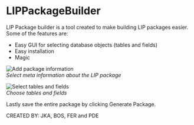#  LIPPackageBuilder #

LIP Package builder is a tool created to make building LIP packages easier.
Some of the features are: 

  - Easy GUI for selecting database objects (tables and fields)
  - Easy installation
  - Magic

![Add package information](/blob/master/images/general.png)  
*Select meta information about the LIP package*





![Select tables and fields](/blob/master/images/tables.png)  
*Choose tables and fields*

Lastly save the entire package by clicking Generate Package.



CREATED BY: JKA, BOS, FER and PDE
